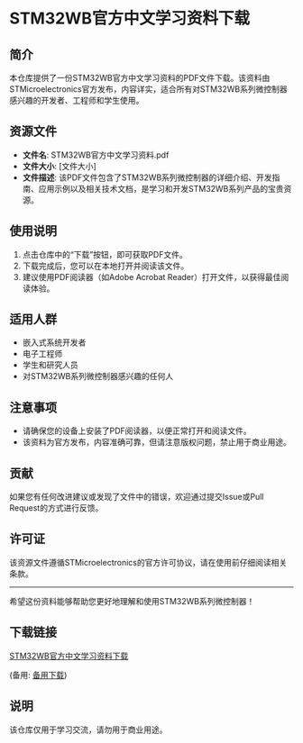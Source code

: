 # STM32WB官方中文学习资料下载

## 简介
本仓库提供了一份STM32WB官方中文学习资料的PDF文件下载。该资料由STMicroelectronics官方发布，内容详实，适合所有对STM32WB系列微控制器感兴趣的开发者、工程师和学生使用。

## 资源文件
- **文件名**: STM32WB官方中文学习资料.pdf
- **文件大小**: [文件大小]
- **文件描述**: 该PDF文件包含了STM32WB系列微控制器的详细介绍、开发指南、应用示例以及相关技术文档，是学习和开发STM32WB系列产品的宝贵资源。

## 使用说明
1. 点击仓库中的“下载”按钮，即可获取PDF文件。
2. 下载完成后，您可以在本地打开并阅读该文件。
3. 建议使用PDF阅读器（如Adobe Acrobat Reader）打开文件，以获得最佳阅读体验。

## 适用人群
- 嵌入式系统开发者
- 电子工程师
- 学生和研究人员
- 对STM32WB系列微控制器感兴趣的任何人

## 注意事项
- 请确保您的设备上安装了PDF阅读器，以便正常打开和阅读文件。
- 该资料为官方发布，内容准确可靠，但请注意版权问题，禁止用于商业用途。

## 贡献
如果您有任何改进建议或发现了文件中的错误，欢迎通过提交Issue或Pull Request的方式进行反馈。

## 许可证
该资源文件遵循STMicroelectronics的官方许可协议，请在使用前仔细阅读相关条款。

---

希望这份资料能够帮助您更好地理解和使用STM32WB系列微控制器！

## 下载链接
[STM32WB官方中文学习资料下载](https://pan.quark.cn/s/74f9b1ef9033) 

(备用: [备用下载](https://pan.baidu.com/s/1HLqfIJiNyflLsNBw8pH4Lw?pwd=1234))

## 说明

该仓库仅用于学习交流，请勿用于商业用途。
